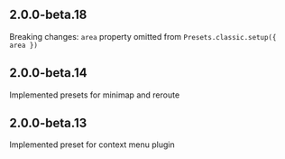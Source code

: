 ## 2.0.0-beta.18

Breaking changes: `area` property omitted from `Presets.classic.setup({ area })`

## 2.0.0-beta.14

Implemented presets for minimap and reroute


## 2.0.0-beta.13

Implemented preset for context menu plugin
